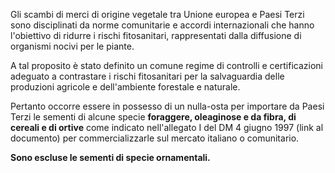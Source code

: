 Gli scambi di merci di origine vegetale tra Unione europea e Paesi Terzi sono disciplinati da norme comunitarie e accordi internazionali che hanno l'obiettivo di ridurre i rischi fitosanitari, rappresentati dalla diffusione di organismi nocivi per le piante.

A tal proposito è stato definito un comune regime di controlli e certificazioni adeguato a contrastare i rischi fitosanitari per la salvaguardia delle produzioni agricole e dell'ambiente forestale e naturale.

Pertanto occorre essere in possesso di un nulla-osta per importare da Paesi Terzi le sementi di alcune specie **foraggere, oleaginose e da fibra, di cereali e di ortive** come indicato nell'allegato I del DM 4 giugno 1997 (link al documento) per commercializzarle sul mercato italiano o comunitario.

**Sono escluse le sementi di specie ornamentali.**
